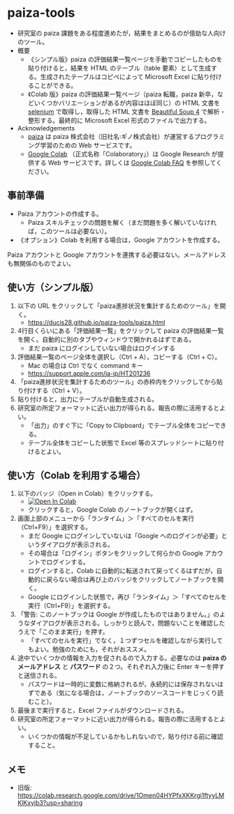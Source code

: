 # paiza-tools

- 研究室の paiza 課題をある程度進めたが，結果をまとめるのが億劫な人向けのツール。
- 概要
  - 《シンプル版》paiza の評価結果一覧ページを手動でコピーしたものを貼り付けると，結果を HTML のテーブル（table 要素）として生成する。生成されたテーブルはコピペによって Microsoft Excel に貼り付けることができる。
  - 《Colab 版》paiza の評価結果一覧ページ（paiza 転職，paiza 新卒，などいくつかバリエーションがあるが内容はほぼ同じ）の HTML 文書を [selenium](https://www.selenium.dev/) で取得し，取得した HTML 文書を [Beautiful Soup 4](https://www.crummy.com/software/BeautifulSoup/) で解析・整形する。最終的に Microsoft Excel 形式のファイルで出力する。
- Acknowledgements
  - [paiza](https://paiza.jp/) は paiza 株式会社（旧社名:ギノ株式会社）が運営するプログラミング学習のための Web サービスです。
  - [Google Colab](https://colab.research.google.com/notebooks/welcome.ipynb) （正式名称「Colaboratory」）は Google Research が提供する Web サービスです。詳しくは [Google Colab FAQ](https://research.google.com/colaboratory/faq.html) を参照してください。

## 事前準備

- Paiza アカウントの作成する。
  - Paiza スキルチェックの問題を解く（まだ問題を多く解いていなければ，このツールは必要ない）。
- 《オプション》Colab を利用する場合は，Google アカウントを作成する。

Paiza アカウントと Google アカウントを連携する必要はない。メールアドレスも無関係のものでよい。

## 使い方（シンプル版）

1. 以下の URL をクリックして「paiza進捗状況を集計するためのツール」を開く。
   - https://ducis28.github.io/paiza-tools/paiza.html
2. 4行目くらいにある「評価結果一覧」をクリックして paiza の評価結果一覧を開く。自動的に別のタブやウィンドウで開かれるはずである。
   - まだ paiza にログインしていない場合はログインする
3. 評価結果一覧のページ全体を選択し（Ctrl + A），コピーする（Ctrl + C）。
   - Mac の場合は Ctrl でなく command キー
   - https://support.apple.com/ja-jp/HT201236
4. 「paiza進捗状況を集計するためのツール」の赤枠内をクリックしてから貼り付けする（Ctrl + V）。
5. 貼り付けると，出力にテーブルが自動生成される。
6. 研究室の所定フォーマットに近い出力が得られる。報告の際に活用するとよい。
   - 「出力」のすぐ下に「Copy to Clipboard」でテーブル全体をコピーできる。
   - テーブル全体をコピーした状態で Excel 等のスプレッドシートに貼り付けるとよい。

## 使い方（Colab を利用する場合）

1. 以下のバッジ（Open in Colab）をクリックする。
   - [![Open In Colab](https://colab.research.google.com/assets/colab-badge.svg)](http://colab.research.google.com/github/ducis28/paiza-tools/blob/main/paiza.ipynb)
   - クリックすると，Google Colab のノートブックが開くはず。
2. 画面上部のメニューから「ランタイム」＞「すべてのセルを実行（Ctrl+F9）」を選択する。
   - まだ Google にログインしていないは「Google へのログインが必要」というダイアログが表示される。
   - その場合は「ログイン」ボタンをクリックして何らかの Google アカウントでログインする。
   - ログインすると，Colab に自動的に転送されて戻ってくるはずだが，自動的に戻らない場合は再び上のバッジをクリックしてノートブックを開く。
   - Google にログインした状態で，再び「ランタイム」＞「すべてのセルを実行（Ctrl+F9）」を選択する。
3. 「警告: このノートブックは Google が作成したものではありません。」のようなダイアログが表示される。しっかりと読んで，問題ないことを確認したうえで「このまま実行」を押す。
   - 「すべてのセルを実行」でなく，１つずつセルを確認しながら実行してもよい。勉強のためにも，それがおススメ。
4. 途中でいくつかの情報を入力を促されるので入力する。必要なのは **paiza のメールアドレス** と **パスワード** の２つ。それぞれ入力後に Enter キーを押すと送信される。
   - パスワードは一時的に変数に格納されるが，永続的には保存されないはずである（気になる場合は，ノートブックのソースコードをじっくり読むこと）。
5. 最後まで実行すると，Excel ファイルがダウンロードされる。
6. 研究室の所定フォーマットに近い出力が得られる。報告の際に活用するとよい。
   - いくつかの情報が不足しているかもしれないので，貼り付ける前に確認すること。

## メモ

- 旧版: https://colab.research.google.com/drive/1Omen04HYPfxXKKrgi1ftyyLMKlKxyjb3?usp=sharing
